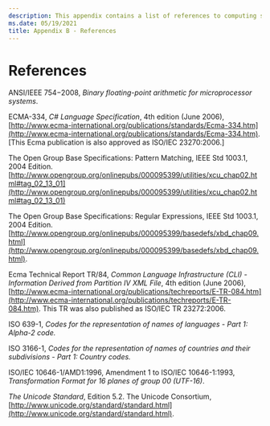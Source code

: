 ```yaml
---
description: This appendix contains a list of references to computing standards used in PowerShell.
ms.date: 05/19/2021
title: Appendix B - References
---
```

# References

ANSI/IEEE 754−2008, *Binary floating-point arithmetic for microprocessor systems*.

ECMA-334, *C# Language Specification*, 4th edition (June 2006),
[http://www.ecma-international.org/publications/standards/Ecma-334.htm](http://www.ecma-international.org/publications/standards/Ecma-334.htm).
[This Ecma publication is also approved as ISO/IEC 23270:2006.]

The Open Group Base Specifications: Pattern Matching, IEEE Std 1003.1, 2004 Edition.
[http://www.opengroup.org/onlinepubs/000095399/utilities/xcu_chap02.html#tag_02_13_01](http://www.opengroup.org/onlinepubs/000095399/utilities/xcu_chap02.html#tag_02_13_01)

The Open Group Base Specifications: Regular Expressions, IEEE Std 1003.1, 2004 Edition.
[http://www.opengroup.org/onlinepubs/000095399/basedefs/xbd_chap09.html](http://www.opengroup.org/onlinepubs/000095399/basedefs/xbd_chap09.html).

Ecma Technical Report TR/84, *Common Language Infrastructure (CLI) - Information Derived from
Partition IV XML File*, 4th edition (June 2006),
[http://www.ecma-international.org/publications/techreports/E-TR-084.htm](http://www.ecma-international.org/publications/techreports/E-TR-084.htm).
This TR was also published as ISO/IEC TR 23272:2006.

ISO 639-1, *Codes for the representation of names of languages - Part 1: Alpha-2 code.*

ISO 3166-1, *Codes for the representation of names of countries and their subdivisions - Part 1: Country codes.*

ISO/IEC 10646-1/AMD1:1996, Amendment 1 to ISO/IEC 10646-1:1993, *Transformation Format for 16 planes of group 00 (UTF-16)*.

*The Unicode Standard*, Edition 5.2. The Unicode Consortium,
[http://www.unicode.org/standard/standard.html](http://www.unicode.org/standard/standard.html).
